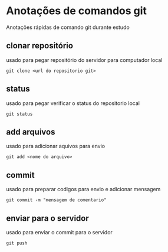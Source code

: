 # Anotações de comandos git
Anotações rápidas de comando git durante estudo
## clonar repositório
usado para pegar repositório do servidor para computador local
```
git clone <url do repositorio git> 
```
## status
usado para pegar verificar o status do repositorio local
```
git status 
```
## add arquivos
usado para adicionar aquivos para envio
```
git add <nome do arquivo>
```
## commit
usado para preparar codigos para envio e adicionar mensagem
```
git commit -m "mensagem de comentario"
```
## enviar para o servidor
usado para enviar o commit para o servidor
```
git push 
```